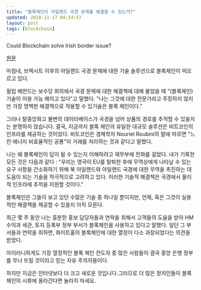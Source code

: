 ```yaml
---
title: "블록체인이 아일랜드 국경 문제를 해결할 수 있는가?"
updated: 2018-11-17 04:54:57
layout: post
tags: [blockchain]
---
```


Could Blockchain solve Irish border issue?

[원문](https://www.bbc.com/news/technology-45725572)

마침내, 브렉시트 이후의 아일랜드 국경 문제에 대한 기술 솔루션으로 블록체인이 떠오르고 있다.

필립 해먼드는 보수당 회의에서 국경 문제에 대한 해결책에 대해 물었을 때 "(블록체인) 기술이 이용 가능 해지고 있다"고 말했다. "나는 그것에 대한 전문가라고 주장하지 않지만 가장 명백한 해결책으로 작용할 수 있기술은 블록 체인이다."

그러나 탈중앙화고 불변의 데이터베이스가 국경을 넘어 상품의 경로를 추적할 수 있을지는 분명하지 않습니다. 결국, 지금까지 블록 체인의 유일한 대규모 솔루션은 비트코인의 인프라를 제공하는 것이었다. 비트코인은 경제학자 Nouriel Roubini의 말에 따르면 "느린 에너지 비효율적인 공룡"이 거래를 처리하는 것과 같다고 말했다.

나는 왜 블록체인이 답이 될 수 있는지 이해하려고 재무부에 전화를 걸었다. 내가 기록한 모든 것은 다음과 같다 : "우리는 영국이 EU를 탈퇴한 후에 무역상에게 나타날 수 있는 요구 사항을 간소화하기 위해 북 아일랜드와 아일랜드 국경에 대한 무역을 촉진하는 데 도움이 되는 기술을 적극적으로 고려하고 있다. 이러한 기술적 해결책은 국경에서 물리적 인프라에 추적을 지원할 것이다."

블록체인은 그들이 보고 있던 수많은 기술 중 하나일 뿐이지만, 언제, 혹은 그것이 실용적인 해결책을 제공할 수 있을지 아직 모른다.

최근 몇 주 동안 나는 흥분한 홍보 담당자들과 연락을 취해서 고객들의 도움을 받아 HM 수익과 세관, 토지 등록부 정부 부서가 블록체인을 사용하고 있다고 말했다. 일단 그 부서들과 연락을 취하면, 화이트홀의 블록체인에 대한 열정이 다소 과장되었다는 의견을 받았다.

아이러니하게도 가장 열정적인 블록 체인 전도자 중 많은 사람들이 결국 중앙 은행 정부를 무너 뜨릴 것이라고 믿는 자유 주의자들이다.

하지만 지금은 인터넷보다 더 크고 새로운 것입니다.그러므로 더 많은 정치인들이 블록체인의 시류에 올라간다면 놀라지 마세요.

